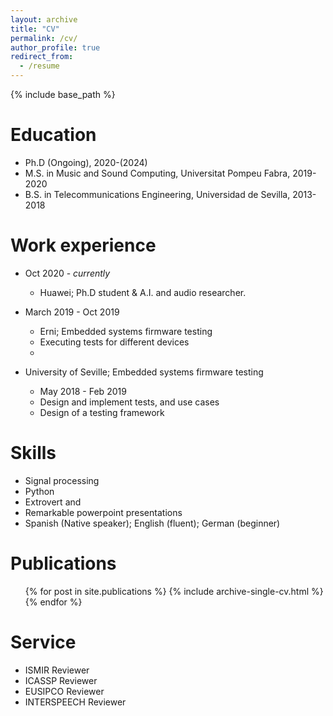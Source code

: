 ```yaml
---
layout: archive
title: "CV"
permalink: /cv/
author_profile: true
redirect_from:
  - /resume
---
```


{% include base_path %}

Education
======
* Ph.D (Ongoing), 2020-(2024)
* M.S. in Music and Sound Computing, Universitat Pompeu Fabra, 2019-2020
* B.S. in Telecommunications Engineering, Universidad de Sevilla, 2013-2018

Work experience
======
* Oct 2020 - *currently*
  * Huawei; Ph.D student & A.I. and audio researcher.

* March 2019 - Oct 2019
  * Erni; Embedded systems firmware testing
  * Executing tests for different devices
  * 
* University of Seville; Embedded systems firmware testing
  * May 2018 - Feb 2019 
  * Design and implement tests, and use cases
  * Design of a testing framework

Skills
======
* Signal processing
* Python
* Extrovert and 
* Remarkable powerpoint presentations
* Spanish (Native speaker); English (fluent); German (beginner)

Publications
======
  <ul>{% for post in site.publications %}
    {% include archive-single-cv.html %}
  {% endfor %}</ul>
  
[//]: # (Talks)

[//]: # (======)

[//]: # (  <ul>{% for post in site.talks %})

[//]: # (    {% include archive-single-talk-cv.html %})

[//]: # (  {% endfor %}</ul>)
  
[//]: # (Teaching)

[//]: # (======)

[//]: # (  <ul>{% for post in site.teaching %})

[//]: # (    {% include archive-single-cv.html %})

[//]: # (  {% endfor %}</ul>)

[//]: # (  )


Service
======

* ISMIR Reviewer
* ICASSP Reviewer
* EUSIPCO Reviewer
* INTERSPEECH Reviewer
